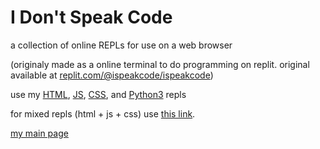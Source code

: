 # I Don't Speak Code
a collection of online REPLs for use on a web browser

(originaly made as a online terminal to do programming on replit. original available at [replit.com/@ispeakcode/ispeakcode](https://replit.com/@ispeakcode/ispeakcode?v=1))

use my [HTML](http://idsc.oddcell.ca/html), [JS](http://idsc.oddcell.ca/js), [CSS](http://idsc.oddcell.ca/css), and [Python3](http://idsc.oddcell.ca/python) repls

for mixed repls (html + js + css) use [this link](http://idsc.oddcell.ca/mixed).

[my main page](http://oddcell.ca/)
